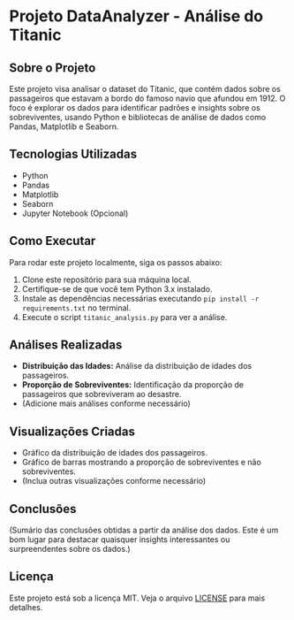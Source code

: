 # Projeto DataAnalyzer - Análise do Titanic

## Sobre o Projeto

Este projeto visa analisar o dataset do Titanic, que contém dados sobre os passageiros que estavam a bordo do famoso navio que afundou em 1912. O foco é explorar os dados para identificar padrões e insights sobre os sobreviventes, usando Python e bibliotecas de análise de dados como Pandas, Matplotlib e Seaborn.

## Tecnologias Utilizadas

- Python
- Pandas
- Matplotlib
- Seaborn
- Jupyter Notebook (Opcional)

## Como Executar

Para rodar este projeto localmente, siga os passos abaixo:

1. Clone este repositório para sua máquina local.
2. Certifique-se de que você tem Python 3.x instalado.
3. Instale as dependências necessárias executando `pip install -r requirements.txt` no terminal.
4. Execute o script `titanic_analysis.py` para ver a análise.

## Análises Realizadas

- **Distribuição das Idades:** Análise da distribuição de idades dos passageiros.
- **Proporção de Sobreviventes:** Identificação da proporção de passageiros que sobreviveram ao desastre.
- (Adicione mais análises conforme necessário)

## Visualizações Criadas

- Gráfico da distribuição de idades dos passageiros.
- Gráfico de barras mostrando a proporção de sobreviventes e não sobreviventes.
- (Inclua outras visualizações conforme necessário)

## Conclusões

(Sumário das conclusões obtidas a partir da análise dos dados. Este é um bom lugar para destacar quaisquer insights interessantes ou surpreendentes sobre os dados.)

## Licença

Este projeto está sob a licença MIT. Veja o arquivo [LICENSE](LICENSE) para mais detalhes.